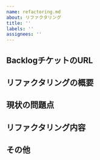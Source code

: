 ```yaml
---
name: refactoring.md
about: リファクタリング
title: ''
labels: ''
assignees: ''
---
```



## BacklogチケットのURL
<!-- 例
https://example.backlog.com/view/PROJECT-1011 
-->


## リファクタリングの概要
<!-- 例
コードベースの可読性と保守性を向上させるために、主要なモジュールのリファクタリングを行います。
-->


## 現状の問題点
<!-- 例
1. コードが冗長で理解しづらい
2. 同じ機能を実装するコードが複数箇所に存在
3. テストカバレッジが低い
4. 命名規則が統一されていない
-->

## リファクタリング内容
<!-- 例
1. 冗長なコードを関数やメソッドに抽出して再利用可能にする
2. 重複コードを削除し、共通モジュールに統合する
3. 単体テストを追加し、テストカバレッジを向上させる
4. 命名規則を統一し、コードの可読性を向上させる
-->

## その他
<!-- その他関連する情報があれば記載してください -->
